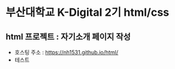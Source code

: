 # 부산대학교 K-Digital 2기 html/css
## html 프로젝트 : 자기소개 페이지 작성
+ 호스팅 주소 : https://nh1531.github.io/html/ 
+ 테스트
